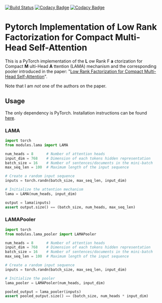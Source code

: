 [![Build Status](https://travis-ci.org/JohnGiorgi/compact-multi-head-self-attention-pytorch.svg?branch=master)](https://travis-ci.org/JohnGiorgi/compact-multi-head-self-attention-pytorch)
[![Codacy Badge](https://api.codacy.com/project/badge/Grade/910dc1e31a6a4e0daff8ae42b7d3205f)](https://www.codacy.com/manual/JohnGiorgi/compact-multi-head-self-attention-pytorch?utm_source=github.com&amp;utm_medium=referral&amp;utm_content=JohnGiorgi/compact-multi-head-self-attention-pytorch&amp;utm_campaign=Badge_Grade)
[![Codacy Badge](https://api.codacy.com/project/badge/Coverage/910dc1e31a6a4e0daff8ae42b7d3205f)](https://www.codacy.com/manual/JohnGiorgi/compact-multi-head-self-attention-pytorch?utm_source=github.com&utm_medium=referral&utm_content=JohnGiorgi/compact-multi-head-self-attention-pytorch&utm_campaign=Badge_Coverage)

# Pytorch Implementation of Low Rank Factorization for Compact Multi-Head Self-Attention

This is a PyTorch implementation of the __L__ ow Rank F __a__ ctorization for Compact __M__ ulti-Head __A__ ttention (LAMA) mechanism and the corresponding pooler introduced in the paper: "[Low Rank Factorization for Compact Multi-Head Self-Attention](https://arxiv.org/abs/1912.00835)".

Note that I am _not_ one of the authors on the paper.

## Usage

The only dependency is PyTorch. Installation instructions can be found [here](https://pytorch.org/get-started/locally/).

### LAMA

```python
import torch
from modules.lama import LAMA

num_heads = 8      # Number of attention heads
input_dim = 768    # Dimension of each tokens hidden representation
batch_size = 16    # Number of sentences/documents in the mini-batch
max_seq_len = 100  # Maximum length of the input sequence

# Create a random input sequence
inputs = torch.randn(batch_size, max_seq_len, input_dim)  

# Initialize the attention mechanism
lama = LAMA(num_heads, input_dim)

output = lama(inputs)
assert output.size() == (batch_size, num_heads, max_seq_len)
```

### LAMAPooler

```python
import torch
from modules.lama_pooler import LAMAPooler

num_heads = 8      # Number of attention heads
input_dim = 768    # Dimension of each tokens hidden representation
batch_size = 16    # Number of sentences/documents in the mini-batch
max_seq_len = 100  # Maximum length of the input sequence

# Create a random input sequence
inputs = torch.randn(batch_size, max_seq_len, input_dim)  

# Initialize the pooler
lama_pooler = LAMAPooler(num_heads, input_dim)

pooled_output = lama_pooler(inputs)
assert pooled_output.size() == (batch_size, num_heads * input_dim)
```